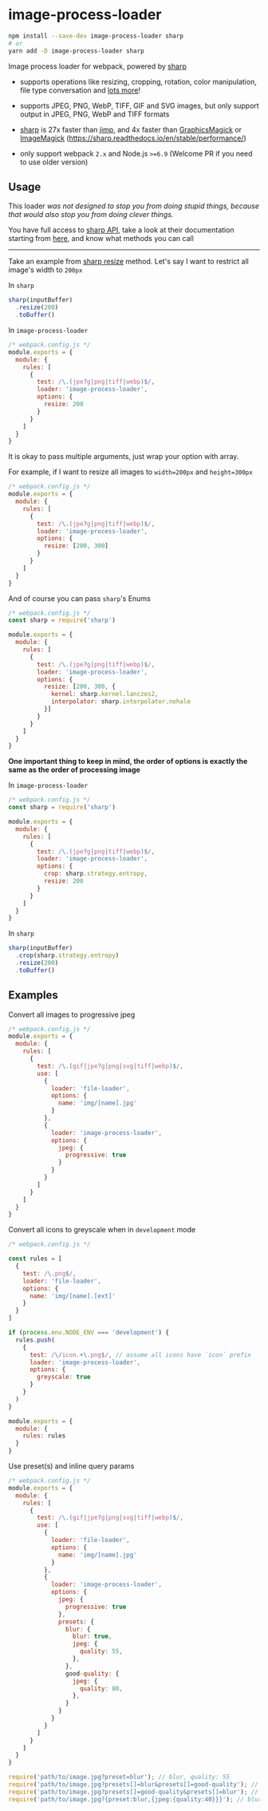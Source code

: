 # image-process-loader

```sh
npm install --save-dev image-process-loader sharp
# or
yarn add -D image-process-loader sharp
```

Image process loader for webpack, powered by [sharp](https://github.com/lovell/sharp)

- supports operations like resizing, cropping, rotation, color manipulation, file type conversation and [lots more](https://sharp.readthedocs.io/)!

- supports JPEG, PNG, WebP, TIFF, GIF and SVG images, but only support output in JPEG, PNG, WebP and TIFF formats

- [sharp](https://github.com/lovell/sharp) is 27x faster than [jimp](https://github.com/oliver-moran/jimp), and 4x faster than [GraphicsMagick](https://github.com/aheckmann/gm) or [ImageMagick](https://github.com/rsms/node-imagemagick) (https://sharp.readthedocs.io/en/stable/performance/)

- only support webpack `2.x` and Node.js `>=6.9` (Welcome PR if you need to use older version)


## Usage

This loader _was not designed to stop you from doing stupid things, because that would also stop you from doing clever things._

You have full access to [sharp API](https://sharp.readthedocs.io/), take a look at their documentation starting from [here](https://sharp.readthedocs.io/en/stable/api-output/#table-of-contents), and know what methods you can call

---

Take an example from [sharp resize](https://sharp.readthedocs.io/en/stable/api-resize/#resize) method. Let's say I want to restrict all image's width to `200px`

In `sharp`
```js
sharp(inputBuffer)
  .resize(200)
  .toBuffer()
```

In `image-process-loader`
```js
/* webpack.config.js */
module.exports = {
  module: {
    rules: [
      {
        test: /\.(jpe?g|png|tiff|webp)$/,
        loader: 'image-process-loader',
        options: {
          resize: 200
        }
      }
    ]
  }
}
```

It is okay to pass multiple arguments, just wrap your option with array.

For example, if I want to resize all images to `width=200px` and `height=300px`
```js
/* webpack.config.js */
module.exports = {
  module: {
    rules: [
      {
        test: /\.(jpe?g|png|tiff|webp)$/,
        loader: 'image-process-loader',
        options: {
          resize: [200, 300]
        }
      }
    ]
  }
}
```

And of course you can pass `sharp`'s Enums
```js
/* webpack.config.js */
const sharp = require('sharp')

module.exports = {
  module: {
    rules: [
      {
        test: /\.(jpe?g|png|tiff|webp)$/,
        loader: 'image-process-loader',
        options: {
          resize: [200, 300, {
            kernel: sharp.kernel.lanczos2,
            interpolator: sharp.interpolator.nohalo
          }]
        }
      }
    ]
  }
}
```

__One important thing to keep in mind, the order of options is exactly the same as the order of processing image__

In `image-process-loader`
```js
/* webpack.config.js */
const sharp = require('sharp')

module.exports = {
  module: {
    rules: [
      {
        test: /\.(jpe?g|png|tiff|webp)$/,
        loader: 'image-process-loader',
        options: {
          crop: sharp.strategy.entropy,
          resize: 200
        }
      }
    ]
  }
}
```

In `sharp`
```js
sharp(inputBuffer)
  .crop(sharp.strategy.entropy)
  .resize(200)
  .toBuffer()
```


## Examples
Convert all images to progressive jpeg
```js
/* webpack.config.js */
module.exports = {
  module: {
    rules: [
      {
        test: /\.(gif|jpe?g|png|svg|tiff|webp)$/,
        use: [
          {
            loader: 'file-loader',
            options: {
              name: 'img/[name].jpg'
            }
          },
          {
            loader: 'image-process-loader',
            options: {
              jpeg: {
                progressive: true
              }
            }
          }
        ]
      }
    ]
  }
}
```

Convert all icons to greyscale when in `development` mode
```js
/* webpack.config.js */

const rules = [
  {
    test: /\.png$/,
    loader: 'file-loader',
    options: {
      name: 'img/[name].[ext]'
    }
  }
]

if (process.env.NODE_ENV === 'development') {
  rules.push(
    {
      test: /\/icon.+\.png$/, // assume all icons have `icon` prefix
      loader: 'image-process-loader',
      options: {
        greyscale: true
      }
    }
  )
}

module.exports = {
  module: {
    rules: rules
  }
}
```

Use preset(s) and inline query params

```js
/* webpack.config.js */
module.exports = {
  module: {
    rules: [
      {
        test: /\.(gif|jpe?g|png|svg|tiff|webp)$/,
        use: [
          {
            loader: 'file-loader',
            options: {
              name: 'img/[name].jpg'
            }
          },
          {
            loader: 'image-process-loader',
            options: {
              jpeg: {
                progressive: true
              },
              presets: {
                blur: {
                  blur: true,
                  jpeg: {
                    quality: 55,
                  },
                },
                good-quality: {
                  jpeg: {
                    quality: 80,
                  },
                }
              }
            }
          }
        ]
      }
    ]
  }
}
```

```js
require('path/to/image.jpg?preset=blur'); // blur, quality: 55
require('path/to/image.jpg?presets[]=blur&presets[]=good-quality'); // blur, quality: 80; presets order matter
require('path/to/image.jpg?presets[]=good-quality&presets[]=blur'); // blur, quality: 55; presets order matter
require('path/to/image.jpg?{preset:blur,{jpeg:{quality:40}}}'); // blur, quality: 40
```
